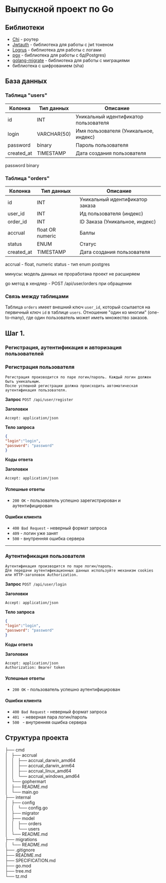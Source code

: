 # Выпускной проект по Go

## Библиотеки
- [Сhi](https://github.com/go-chi/chi) - роутер
- [Jwtauth](https://github.com/go-chi/jwtauth) - библиотека для работы с jwt токеном
- [Logrus](https://github.com/sirupsen/logrus) - библиотека для работы с логами
- [pgx](https://github.com/jackc/pgx) - библиотека для работы с бд(Postgres)
- [golang-migrate](https://github.com/golang-migrate/migrate) - библиотека для работы с миграциями
- библиотека с шифрованием (sha)

## База данных


### Таблица "users"


| Колонка | Тип данных  | Описание |
|---------|-------------|-----------|
| id         | INT         | Уникальный идентификатор пользователя |
| login      | VARCHAR(50) | Имя пользователя (Уникальное, индекс) |
| password   | binary      | Пароль пользователя |
| created_at | TIMESTAMP   | Дата создания пользователя |

password binary

### Таблица "orders"


| Колонка | Тип данных | Описание                        |
|---------|------------|---------------------------------|
| id         | INT        | Уникальный идентификатор заказа |
| user_id    | INT        | Ид пользователя (индекс)        |
| order_id     | INT        | ID Заказа (Уникальное, индекс)  |
| accrual    | float OR numeric  | Баллы                           |
| status     | ENUM       | Статус                          |
| created_at | TIMESTAMP  | Дата создания пользователя      |

accrual - float, numeric
status - тип enum postgres 

минусы:
модель данных не проработана
проект не расширяем

go метод в хендлер - POST /api/user/orders при обращении

### Связь между таблицами


Таблица `orders` имеет внешний ключ `user_id`, который ссылается на первичный ключ `id` в таблице `users`.
Отношение "один ко многим" (one-to-many), где один пользователь может иметь множество заказов.


## Шаг 1.
### Регистрация, аутентификация и авторизация пользователей


### **Регистрация пользователя**


```
Регистрация производится по паре логин/пароль. Каждый логин должен быть уникальным.
После успешной регистрации должна происходить автоматическая аутентификация пользователя.
```


**Запрос**
`POST /api/user/register`


**Заголовки**
```
Accept: application/json
```


**Тело запроса**
```json
{
"login":"login",
"password": "password"
}
```


**Коды ответа**


**Заголовки**
```
Accept: application/json
```


#### Успешные ответы


- `200 OK` - пользователь успешно зарегистрирован и аутентифицирован


#### Ошибки клиента


- `400 Bad Request` - неверный формат запроса
- `409` - логин уже занят
- `500` - внутренняя ошибка сервера


-----------------------------------------------------


### Аутентификация пользователя


```
Аутентификация производится по паре логин/пароль.
Для передачи аутентификационных данных используйте механизм cookies или HTTP-заголовок Authorization.
```


**Запрос**
`POST /api/user/login`


**Заголовки**
```
Accept: application/json
```


**Тело запроса**
```json
{
"login":"login",
"password": "password"
}
```


**Коды ответа**


**Заголовки**
```
Accept: application/json
Authorization: Bearer token
```


#### Успешные ответы


- `200 OK` - пользователь успешно аутентифицирован


#### Ошибки клиента


- `400 Bad Request` - неверный формат запроса
- `401 ` - неверная пара логин/пароль
- `500 ` - внутренняя ошибка сервера




## Структура проекта

├── cmd  
│   ├── accrual  
│   │   ├── accrual_darwin_amd64  
│   │   ├── accrual_darwin_arm64  
│   │   ├── accrual_linux_amd64  
│   │   └── accrual_windows_amd64  
│   └── gophermart  
│       ├── README.md  
│       └── main.go  
├── internal  
│   ├── config  
│   │   └── config.go  
│   ├── migrator  
│   ├── model  
│   │   ├── orders  
│   │   └── users  
│   └── README.md  
├── migrations  
│   └── README.md  
├── .gitignore  
├── README.md  
├── SPECIFICATION.md  
├── go.mod  
├── tree.md  
└── tz.md  